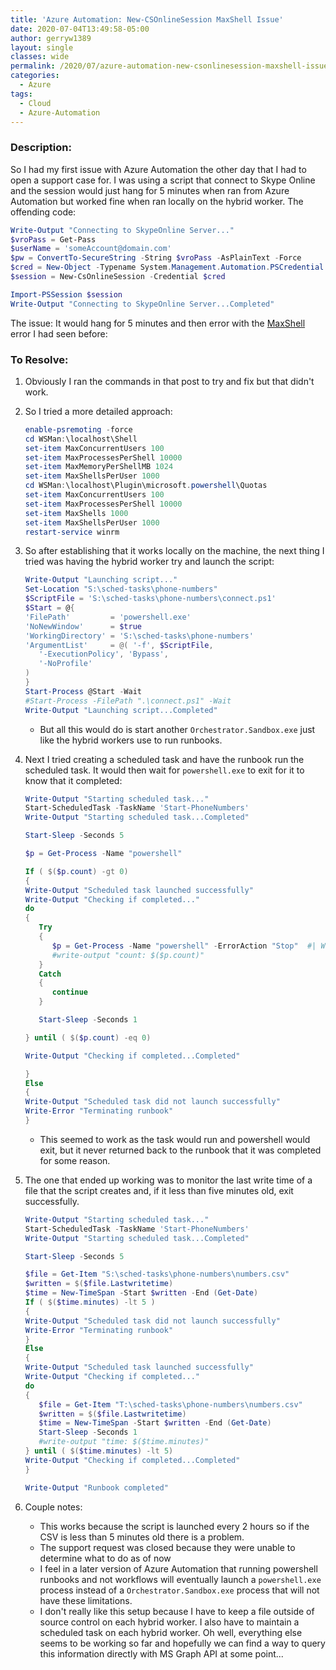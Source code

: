 ```yaml
---
title: 'Azure Automation: New-CSOnlineSession MaxShell Issue'
date: 2020-07-04T13:49:58-05:00
author: gerryw1389
layout: single
classes: wide
permalink: /2020/07/azure-automation-new-csonlinesession-maxshell-issue
categories:
  - Azure
tags:
  - Cloud
  - Azure-Automation
---
```

<!--more-->

### Description:

So I had my first issue with Azure Automation the other day that I had to open a support case for. I was using a script that connect to Skype Online and the session would just hang for 5 minutes when ran from Azure Automation but worked fine when ran locally on the hybrid worker. The offending code:

   ```powershell
   Write-Output "Connecting to SkypeOnline Server..."
   $vroPass = Get-Pass
   $userName = 'someAccount@domain.com'
   $pw = ConvertTo-SecureString -String $vroPass -AsPlainText -Force
   $cred = New-Object -Typename System.Management.Automation.PSCredential -Argumentlist $username, $pw
   $session = New-CsOnlineSession -Credential $cred

   Import-PSSession $session
   Write-Output "Connecting to SkypeOnline Server...Completed"
   ```

The issue: It would hang for 5 minutes and then error with the [MaxShell](https://automationadmin.com/2020/02/ps-max-concurrent-shells-error) error I had seen before:

### To Resolve:

1. Obviously I ran the commands in that post to try and fix but that didn't work.

2. So I tried a more detailed approach:

   ```powershell
   enable-psremoting -force 
   cd WSMan:\localhost\Shell 
   set-item MaxConcurrentUsers 100 
   set-item MaxProcessesPerShell 10000 
   set-item MaxMemoryPerShellMB 1024 
   set-item MaxShellsPerUser 1000 
   cd WSMan:\localhost\Plugin\microsoft.powershell\Quotas 
   set-item MaxConcurrentUsers 100 
   set-item MaxProcessesPerShell 10000 
   set-item MaxShells 1000 
   set-item MaxShellsPerUser 1000 
   restart-service winrm 
   ```

3. So after establishing that it works locally on the machine, the next thing I tried was having the hybrid worker try and launch the script:

   ```powershell
   Write-Output "Launching script..."
   Set-Location "S:\sched-tasks\phone-numbers"
   $ScriptFile = 'S:\sched-tasks\phone-numbers\connect.ps1'
   $Start = @{ 
   'FilePath'         = 'powershell.exe'
   'NoNewWindow'      = $true
   'WorkingDirectory' = 'S:\sched-tasks\phone-numbers'
   'ArgumentList'     = @( '-f', $ScriptFile,
      '-ExecutionPolicy', 'Bypass',
      '-NoProfile'
   )
   }
   Start-Process @Start -Wait
   #Start-Process -FilePath ".\connect.ps1" -Wait
   Write-Output "Launching script...Completed"
   ```

   - But all this would do is start another `Orchestrator.Sandbox.exe` just like the hybrid workers use to run runbooks.

4. Next I tried creating a scheduled task and have the runbook run the scheduled task. It would then wait for `powershell.exe` to exit for it to know that it completed:

   ```powershell
   Write-Output "Starting scheduled task..."
   Start-ScheduledTask -TaskName 'Start-PhoneNumbers'
   Write-Output "Starting scheduled task...Completed"

   Start-Sleep -Seconds 5

   $p = Get-Process -Name "powershell"

   If ( $($p.count) -gt 0)
   {
   Write-Output "Scheduled task launched successfully"
   Write-Output "Checking if completed..."
   do
   {
      Try
      {
         $p = Get-Process -Name "powershell" -ErrorAction "Stop"  #| Where-Object { $_.id -ne $pid } - This doesn't work because process is Orchestrator.Sandbox.exe
         #write-output "count: $($p.count)"
      }
      Catch
      {
         continue
      }
   
      Start-Sleep -Seconds 1

   } until ( $($p.count) -eq 0)

   Write-Output "Checking if completed...Completed"

   }
   Else
   {
   Write-Output "Scheduled task did not launch successfully"
   Write-Error "Terminating runbook"
   }
   ```

   - This seemed to work as the task would run and powershell would exit, but it never returned back to the runbook that it was completed for some reason.

5. The one that ended up working was to monitor the last write time of a file that the script creates and, if it less than five minutes old, exit successfully.

   ```powershell
   Write-Output "Starting scheduled task..."
   Start-ScheduledTask -TaskName 'Start-PhoneNumbers'
   Write-Output "Starting scheduled task...Completed"

   Start-Sleep -Seconds 5

   $file = Get-Item "S:\sched-tasks\phone-numbers\numbers.csv"
   $written = $($file.Lastwritetime)
   $time = New-TimeSpan -Start $written -End (Get-Date)
   If ( $($time.minutes) -lt 5 )
   {
   Write-Output "Scheduled task did not launch successfully"
   Write-Error "Terminating runbook"
   }
   Else
   {
   Write-Output "Scheduled task launched successfully"
   Write-Output "Checking if completed..."
   do
   {
      $file = Get-Item "T:\sched-tasks\phone-numbers\numbers.csv"
      $written = $($file.Lastwritetime)
      $time = New-TimeSpan -Start $written -End (Get-Date)
      Start-Sleep -Seconds 1
      #write-output "time: $($time.minutes)"
   } until ( $($time.minutes) -lt 5)
   Write-Output "Checking if completed...Completed"
   }

   Write-Output "Runbook completed"
   ```

6. Couple notes:

   - This works because the script is launched every 2 hours so if the CSV is less than 5 minutes old there is a problem.
   - The support request was closed because they were unable to determine what to do as of now
   - I feel in a later version of Azure Automation that running powershell runbooks and not workflows will eventually launch a `powershell.exe` process instead of a `Orchestrator.Sandbox.exe` process that will not have these limitations.
   - I don't really like this setup because I have to keep a file outside of source control on each hybrid worker. I also have to maintain a scheduled task on each hybrid worker. Oh well, everything else seems to be working so far and hopefully we can find a way to query this information directly with MS Graph API at some point...
